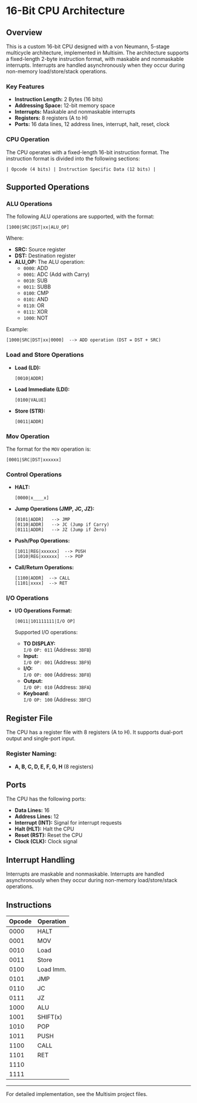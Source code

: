 
# 16-Bit CPU Architecture

## Overview

This is a custom 16-bit CPU designed with a von Neumann, 5-stage multicycle architecture, implemented in Multisim. The architecture supports a fixed-length 2-byte instruction format, with maskable and nonmaskable interrupts. Interrupts are handled asynchronously when they occur during non-memory load/store/stack operations.

### Key Features

- **Instruction Length:** 2 Bytes (16 bits)
- **Addressing Space:** 12-bit memory space
- **Interrupts:** Maskable and nonmaskable interrupts
- **Registers:** 8 registers (A to H)
- **Ports:** 16 data lines, 12 address lines, interrupt, halt, reset, clock

### CPU Operation

The CPU operates with a fixed-length 16-bit instruction format. The instruction format is divided into the following sections:

```
| Opcode (4 bits) | Instruction Specific Data (12 bits) |
```

## Supported Operations

### ALU Operations
The following ALU operations are supported, with the format:

```
[1000|SRC|DST|xx|ALU_OP]
```

Where:
- **SRC:** Source register
- **DST:** Destination register
- **ALU_OP:** The ALU operation:
    - `0000`: ADD
    - `0001`: ADC (Add with Carry)
    - `0010`: SUB
    - `0011`: SUBB
    - `0100`: CMP
    - `0101`: AND
    - `0110`: OR
    - `0111`: XOR
    - `1000`: NOT

Example:
```
[1000|SRC|DST|xx|0000]  --> ADD operation (DST = DST + SRC)
```

### Load and Store Operations

- **Load (LD):**  
    ```
    [0010|ADDR]  
    ```
- **Load Immediate (LDI):**  
    ```
    [0100|VALUE]  
    ```
- **Store (STR):**  
    ```
    [0011|ADDR]
    ```

### Mov Operation
The format for the `MOV` operation is:
```
[0001|SRC|DST|xxxxxx]
```

### Control Operations
- **HALT:**  
    ```
    [0000|x____x]  
    ```
- **Jump Operations (JMP, JC, JZ):**
    ```
    [0101|ADDR]   --> JMP
    [0110|ADDR]   --> JC (Jump if Carry)
    [0111|ADDR]   --> JZ (Jump if Zero)
    ```

- **Push/Pop Operations:**
    ```
    [1011|REG|xxxxxx]  --> PUSH
    [1010|REG|xxxxxx]  --> POP
    ```

- **Call/Return Operations:**
    ```
    [1100|ADDR]  --> CALL
    [1101|xxxx]  --> RET
    ```

### I/O Operations
- **I/O Operations Format:**
    ```
    [0011|101111111|I/O OP]
    ```

    Supported I/O operations:
    - **TO DISPLAY:**  
        `I/O OP: 011` (Address: `3BFB`)
    - **Input:**  
        `I/O OP: 001` (Address: `3BF9`)
    - **I/O:**  
        `I/O OP: 000` (Address: `3BF8`)
    - **Output:**  
        `I/O OP: 010` (Address: `3BFA`)
    - **Keyboard:**  
        `I/O OP: 100` (Address: `3BFC`)

## Register File

The CPU has a register file with 8 registers (A to H). It supports dual-port output and single-port input.

### Register Naming:

- **A, B, C, D, E, F, G, H** (8 registers)

## Ports

The CPU has the following ports:
- **Data Lines:** 16
- **Address Lines:** 12
- **Interrupt (INT):** Signal for interrupt requests
- **Halt (HLT):** Halt the CPU
- **Reset (RST):** Reset the CPU
- **Clock (CLK):** Clock signal

## Interrupt Handling

Interrupts are maskable and nonmaskable. Interrupts are handled asynchronously when they occur during non-memory load/store/stack operations.

## Instructions

| Opcode | Operation |
|--------|-----------|
| 0000   | HALT      |
| 0001   | MOV       |
| 0010   | Load      |
| 0011   | Store     |
| 0100   | Load Imm. |
| 0101   | JMP       |
| 0110   | JC        |
| 0111   | JZ        |
| 1000   | ALU       |
| 1001   | SHIFT(x)  |
| 1010   | POP       |
| 1011   | PUSH      |
| 1100   | CALL      |
| 1101   | RET       |
| 1110   |           |
| 1111   |           |
----------------------

For detailed implementation, see the Multisim project files.
```
